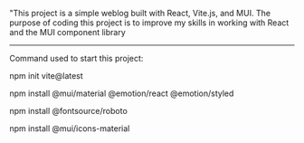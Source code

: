 "This project is a simple weblog built with React, Vite.js, and MUI. The purpose of coding this project is to improve my skills in working with React and the MUI component library

---

Command used to start this project:

npm init vite@latest

npm install @mui/material @emotion/react @emotion/styled

npm install @fontsource/roboto

npm install @mui/icons-material
